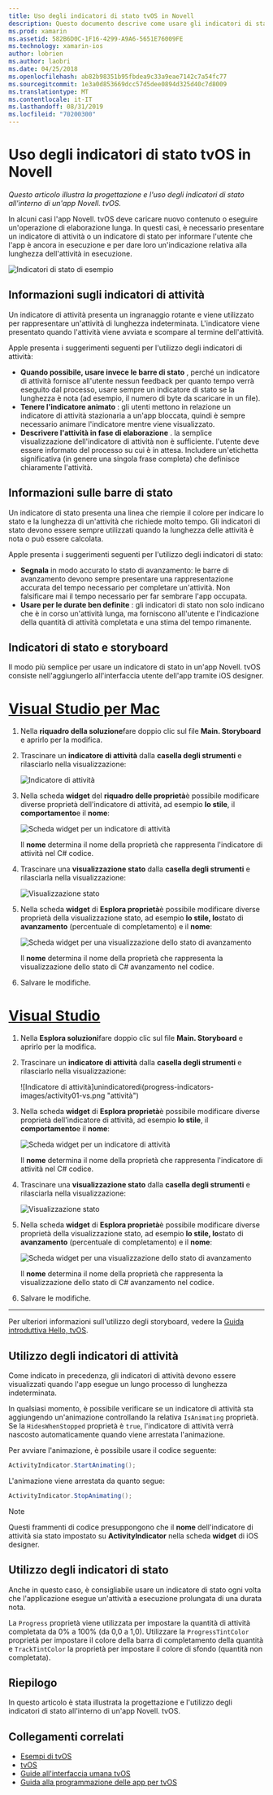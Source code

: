 ```yaml
---
title: Uso degli indicatori di stato tvOS in Novell
description: Questo documento descrive come usare gli indicatori di stato in un'app tvOS compilata con Novell. Vengono illustrati gli indicatori di avanzamento e di attività.
ms.prod: xamarin
ms.assetid: 582B6D0C-1F16-4299-A9A6-5651E76009FE
ms.technology: xamarin-ios
author: lobrien
ms.author: laobri
ms.date: 04/25/2018
ms.openlocfilehash: ab82b98351b95fbdea9c33a9eae7142c7a54fc77
ms.sourcegitcommit: 1e3a0d853669dcc57d5dee0894d325d40c7d8009
ms.translationtype: MT
ms.contentlocale: it-IT
ms.lasthandoff: 08/31/2019
ms.locfileid: "70200300"
---
```

# <a name="working-with-tvos-progress-indicators-in-xamarin"></a>Uso degli indicatori di stato tvOS in Novell

_Questo articolo illustra la progettazione e l'uso degli indicatori di stato all'interno di un'app Novell. tvOS._

In alcuni casi l'app Novell. tvOS deve caricare nuovo contenuto o eseguire un'operazione di elaborazione lunga. In questi casi, è necessario presentare un indicatore di attività o un indicatore di stato per informare l'utente che l'app è ancora in esecuzione e per dare loro un'indicazione relativa alla lunghezza dell'attività in esecuzione.

![Indicatori di stato di esempio](progress-indicators-images/intro01.png "Indicatori di stato di esempio")

## <a name="about-activity-indicators"></a>Informazioni sugli indicatori di attività

Un indicatore di attività presenta un ingranaggio rotante e viene utilizzato per rappresentare un'attività di lunghezza indeterminata. L'indicatore viene presentato quando l'attività viene avviata e scompare al termine dell'attività.

Apple presenta i suggerimenti seguenti per l'utilizzo degli indicatori di attività:

- **Quando possibile, usare invece le barre di stato** , perché un indicatore di attività fornisce all'utente nessun feedback per quanto tempo verrà eseguito dal processo, usare sempre un indicatore di stato se la lunghezza è nota (ad esempio, il numero di byte da scaricare in un file).
- **Tenere l'indicatore animato** : gli utenti mettono in relazione un indicatore di attività stazionaria a un'app bloccata, quindi è sempre necessario animare l'indicatore mentre viene visualizzato.
- **Descrivere l'attività in fase di elaborazione** . la semplice visualizzazione dell'indicatore di attività non è sufficiente. l'utente deve essere informato del processo su cui è in attesa. Includere un'etichetta significativa (in genere una singola frase completa) che definisce chiaramente l'attività.

## <a name="about-progress-bars"></a>Informazioni sulle barre di stato

Un indicatore di stato presenta una linea che riempie il colore per indicare lo stato e la lunghezza di un'attività che richiede molto tempo. Gli indicatori di stato devono essere sempre utilizzati quando la lunghezza delle attività è nota o può essere calcolata.

Apple presenta i suggerimenti seguenti per l'utilizzo degli indicatori di stato:

- **Segnala** in modo accurato lo stato di avanzamento: le barre di avanzamento devono sempre presentare una rappresentazione accurata del tempo necessario per completare un'attività. Non falsificare mai il tempo necessario per far sembrare l'app occupata.
- **Usare per le durate ben definite** : gli indicatori di stato non solo indicano che è in corso un'attività lunga, ma forniscono all'utente e l'indicazione della quantità di attività completata e una stima del tempo rimanente.

## <a name="progress-indicators-and-storyboards"></a>Indicatori di stato e storyboard

Il modo più semplice per usare un indicatore di stato in un'app Novell. tvOS consiste nell'aggiungerlo all'interfaccia utente dell'app tramite iOS designer.

# <a name="visual-studio-for-mactabmacos"></a>[Visual Studio per Mac](#tab/macos)

1. Nella **riquadro della soluzione**fare doppio clic sul file **Main. Storyboard** e aprirlo per la modifica.

2. Trascinare un **indicatore di attività** dalla **casella degli strumenti** e rilasciarlo nella visualizzazione: 

    ![Indicatore di attività](progress-indicators-images/activity01.png "Indicatore di attività")

3. Nella scheda **widget** del **riquadro delle proprietà**è possibile modificare diverse proprietà dell'indicatore di attività, ad esempio **lo stile**, il **comportamento**e il **nome**: 

    ![Scheda widget per un indicatore di attività](progress-indicators-images/activity02.png "Scheda widget per un indicatore di attività")
    
    Il **nome** determina il nome della proprietà che rappresenta l'indicatore di attività nel C# codice.

4. Trascinare una **visualizzazione stato** dalla **casella degli strumenti** e rilasciarla nella visualizzazione: 

    ![Visualizzazione stato](progress-indicators-images/activity03.png "Visualizzazione stato")

5. Nella scheda **widget** di **Esplora proprietà**è possibile modificare diverse proprietà della visualizzazione stato, ad esempio **lo stile, lo**stato di **avanzamento** (percentuale di completamento) e il **nome**: 

    ![Scheda widget per una visualizzazione dello stato di avanzamento](progress-indicators-images/activity04.png "Scheda widget per una visualizzazione dello stato di avanzamento")
    
    Il **nome** determina il nome della proprietà che rappresenta la visualizzazione dello stato di C# avanzamento nel codice.

6. Salvare le modifiche.

# <a name="visual-studiotabwindows"></a>[Visual Studio](#tab/windows)

1. Nella **Esplora soluzioni**fare doppio clic sul file **Main. Storyboard** e aprirlo per la modifica.

2. Trascinare un **indicatore di attività** dalla **casella degli strumenti** e rilasciarlo nella visualizzazione: 

    ![Indicatore di attività]unindicatoredi(progress-indicators-images/activity01-vs.png
    "attività")

3. Nella scheda **widget** di **Esplora proprietà**è possibile modificare diverse proprietà dell'indicatore di attività, ad esempio **lo stile**, il **comportamento**e il **nome**: 

    ![Scheda widget per un indicatore di attività](progress-indicators-images/activity02-vs.png "Scheda widget per un indicatore di attività")

    Il **nome** determina il nome della proprietà che rappresenta l'indicatore di attività nel C# codice.

4. Trascinare una **visualizzazione stato** dalla **casella degli strumenti** e rilasciarla nella visualizzazione: 

   ![Visualizzazione stato](progress-indicators-images/activity03-vs.png "Visualizzazione stato")

5. Nella scheda **widget** di **Esplora proprietà**è possibile modificare diverse proprietà della visualizzazione stato, ad esempio **lo stile, lo**stato di **avanzamento** (percentuale di completamento) e il **nome**: 

    ![Scheda widget per una visualizzazione dello stato di avanzamento](progress-indicators-images/activity04-vs.png "Scheda widget per una visualizzazione dello stato di avanzamento")
    
    Il **nome** determina il nome della proprietà che rappresenta la visualizzazione dello stato di C# avanzamento nel codice.

6. Salvare le modifiche.

-----

Per ulteriori informazioni sull'utilizzo degli storyboard, vedere la [Guida introduttiva Hello, tvOS](~/ios/tvos/get-started/hello-tvos.md). 

## <a name="working-with-activity-indicators"></a>Utilizzo degli indicatori di attività

Come indicato in precedenza, gli indicatori di attività devono essere visualizzati quando l'app esegue un lungo processo di lunghezza indeterminata.

In qualsiasi momento, è possibile verificare se un indicatore di attività sta aggiungendo un'animazione controllando la relativa `IsAnimating` proprietà. Se la `HidesWhenStopped` proprietà è `true`, l'indicatore di attività verrà nascosto automaticamente quando viene arrestata l'animazione.

Per avviare l'animazione, è possibile usare il codice seguente: 

```csharp
ActivityIndicator.StartAnimating();
```

L'animazione viene arrestata da quanto segue:

```csharp
ActivityIndicator.StopAnimating();
```

> [!NOTE]
> Questi frammenti di codice presuppongono che il **nome** dell'indicatore di attività sia stato impostato su **ActivityIndicator** nella scheda **widget** di iOS designer.

## <a name="working-with-progress-bars"></a>Utilizzo degli indicatori di stato

Anche in questo caso, è consigliabile usare un indicatore di stato ogni volta che l'applicazione esegue un'attività a esecuzione prolungata di una durata nota. 

La `Progress` proprietà viene utilizzata per impostare la quantità di attività completata da 0% a 100% (da 0,0 a 1,0). Utilizzare la `ProgressTintColor` proprietà per impostare il colore della barra di completamento della quantità e `TrackTintColor` la proprietà per impostare il colore di sfondo (quantità non completata).

## <a name="summary"></a>Riepilogo

In questo articolo è stata illustrata la progettazione e l'utilizzo degli indicatori di stato all'interno di un'app Novell. tvOS.

## <a name="related-links"></a>Collegamenti correlati

- [Esempi di tvOS](https://docs.microsoft.com/samples/browse/?products=xamarin&term=Xamarin.iOS+tvOS)
- [tvOS](https://developer.apple.com/tvos/)
- [Guide all'interfaccia umana tvOS](https://developer.apple.com/tvos/human-interface-guidelines/)
- [Guida alla programmazione delle app per tvOS](https://developer.apple.com/library/prerelease/tvos/documentation/General/Conceptual/AppleTV_PG/)
